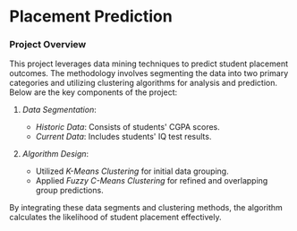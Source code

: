 # Placement Prediction
### Project Overview

This project leverages data mining techniques to predict student placement outcomes. The methodology involves segmenting the data into two primary categories and utilizing clustering algorithms for analysis and prediction. Below are the key components of the project:

1. *Data Segmentation*:
   - *Historic Data*: Consists of students' CGPA scores.
   - *Current Data*: Includes students' IQ test results.

2. *Algorithm Design*:
   - Utilized *K-Means Clustering* for initial data grouping.
   - Applied *Fuzzy C-Means Clustering* for refined and overlapping group predictions.

By integrating these data segments and clustering methods, the algorithm calculates the likelihood of student placement effectively.
